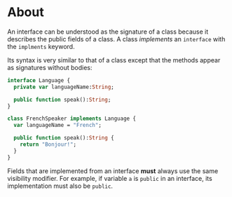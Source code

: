 # About

An interface can be understood as the signature of a class because it describes the public fields of a class. A class _implements_ an `interface` with the `implments` keyword.

Its syntax is very similar to that of a class except that the methods appear as signatures without bodies:

```haxe
interface Language {
  private var languageName:String;

  public function speak():String;
}

class FrenchSpeaker implements Language {
  var languageName = "French";

  public function speak():String {
    return "Bonjour!";
  }
}
```

Fields that are implemented from an interface **must** always use the same visibility modifier. For example, if variable `a` is `public` in an interface, its implementation must also be `public`.

